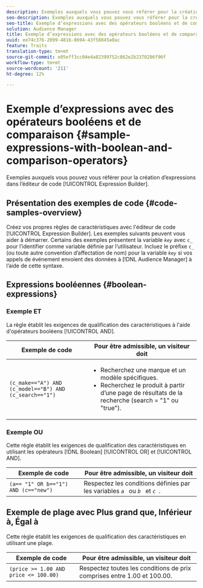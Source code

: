 ```yaml
---
description: Exemples auxquels vous pouvez vous référer pour la création d’expressions dans l’éditeur de code Expression Builder.
seo-description: Exemples auxquels vous pouvez vous référer pour la création d’expressions dans l’éditeur de code Expression Builder.
seo-title: Exemple d’expressions avec des opérateurs booléens et de comparaison
solution: Audience Manager
title: Exemple d’expressions avec des opérateurs booléens et de comparaison
uuid: ee74c376-2099-4816-8694-43f58845a0ac
feature: Traits
translation-type: tm+mt
source-git-commit: e05eff3cc04e4a82399752c862e2b2370286f96f
workflow-type: tm+mt
source-wordcount: '211'
ht-degree: 12%

---
```



# Exemple d’expressions avec des opérateurs booléens et de comparaison {#sample-expressions-with-boolean-and-comparison-operators}

Exemples auxquels vous pouvez vous référer pour la création d’expressions dans l’éditeur de code [!UICONTROL Expression Builder].

## Présentation des exemples de code {#code-samples-overview}

<!-- r_tb_expression_samples.xml -->

Créez vos propres règles de caractéristiques avec l&#39;éditeur de code [!UICONTROL Expression Builder]. Les exemples suivants peuvent vous aider à démarrer. Certains des exemples présentent la variable *`key`* avec `c_` pour l’identifier comme variable définie par l’utilisateur. Incluez le préfixe `c_` (ou toute autre convention d’affectation de nom) pour la variable *`key`* si vos appels de événement envoient des données à [!DNL Audience Manager] à l’aide de cette syntaxe.

## Expressions booléennes {#boolean-expressions}

### Exemple ET

La règle établit les exigences de qualification des caractéristiques à l&#39;aide d&#39;opérateurs booléens [!UICONTROL AND].

<table id="table_7C5E23EC9E0F43B182EA9771D7BB6E87"> 
 <thead> 
  <tr> 
   <th colname="col1" class="entry"> Exemple de code </th> 
   <th colname="col2" class="entry"> Pour être admissible, un visiteur doit </th> 
  </tr> 
 </thead>
 <tbody> 
  <tr> 
   <td colname="col1"><code>(c_make=="A") AND (c_model=="B") AND (c_search=="1")</code> </td> 
   <td colname="col2"> 
    <ul id="ul_F1BB5084FB794BE7A3569F9C106FC481"> 
     <li id="li_56E8C3BACF1C4B33A46CF92C51FF2286">Recherchez une marque et un modèle spécifiques. </li> 
     <li id="li_DD55F053BFCF4B0888B6994013000DB2">Recherchez le produit à partir d’une page de résultats de la recherche (search = "1" ou "true"). </li> 
    </ul> </td> 
  </tr> 
 </tbody> 
</table>

### Exemple OU

Cette règle établit les exigences de qualification des caractéristiques en utilisant les opérateurs [!DNL Boolean] [!UICONTROL OR] et [!UICONTROL AND].

<table id="table_6E8BA5EE1D7F4DCC9A92074D0C2C050E"> 
 <thead> 
  <tr> 
   <th colname="col1" class="entry"> Exemple de code </th> 
   <th colname="col2" class="entry"> Pour être admissible, un visiteur doit </th> 
  </tr> 
 </thead>
 <tbody> 
  <tr> 
   <td colname="col1"><code>(a== "1" OR b=="1") AND (c=="new")</code> </td> 
   <td colname="col2"> Respectez les conditions définies par les variables <code><i>a </i></code> ou <code><i>b </i></code> et <code><i>c </i></code>. </td> 
  </tr> 
 </tbody> 
</table>

## Exemple de plage avec Plus grand que, Inférieur à, Égal à

Cette règle établit les exigences de qualification des caractéristiques en utilisant une plage.

<table id="table_988DE28E35D94348ADD334FB4C9F68D3"> 
 <thead> 
  <tr> 
   <th colname="col1" class="entry"> Exemple de code </th> 
   <th colname="col2" class="entry"> Pour être admissible, un visiteur doit </th> 
  </tr> 
 </thead>
 <tbody> 
  <tr> 
   <td colname="col1"><code>(price &gt;= 1.00 AND price &lt;= 100.00)</code> </td> 
   <td colname="col2"> Respectez toutes les conditions de prix comprises entre 1.00 et 100.00. </td> 
  </tr> 
 </tbody> 
</table>